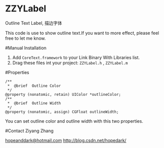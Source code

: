 # ZZYLabel
Outline Text Label, 描边字体

This code is use to show outline text.If you want to more effect, please feel free to let me know.

#Manual Installation
1. Add ```CoreText.framework``` to your Link Binary With Libraries list.
2. Drag these files int your project: ```ZZYLabel.h``` , ```ZZYLabel.m```

#Properties
```
/**
 *	@brief	Outline Color
 */
@property (nonatomic, retain) UIColor *outlineColor;
/**
 *	@brief	Outline Width
 */
@property (nonatomic, assign) CGFloat outlineWidth;
```
You can set outline color and outline width with this two properties.

#Contact
Ziyang Zhang
 
 hopeanddark@hotmail.com
 http://blog.csdn.net/hopedark/
